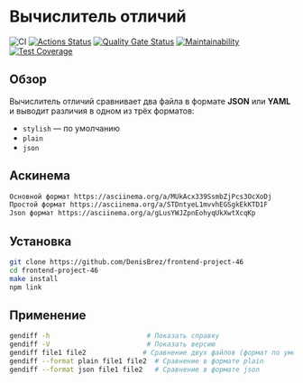 # Вычислитель отличий
![CI](https://github.com/DenisBrez/frontend-project-46/actions/workflows/main.yml/badge.svg)
[![Actions Status](https://github.com/DenisBrez/frontend-project-46/actions/workflows/hexlet-check.yml/badge.svg)](https://github.com/DenisBrez/frontend-project-46/actions)
[![Quality Gate Status](https://sonarcloud.io/api/project_badges/measure?project=DenisBrez_frontend-project-46&metric=alert_status)](https://sonarcloud.io/summary/new_code?id=DenisBrez_frontend-project-46)
[![Maintainability](https://api.codeclimate.com/v1/badges/5f3c29e33935600eb665/maintainability)](https://codeclimate.com/github/DenisBrez/frontend-project-46/maintainability)
[![Test Coverage](https://api.codeclimate.com/v1/badges/5f3c29e33935600eb665/test_coverage)](https://codeclimate.com/github/DenisBrez/frontend-project-46/test_coverage)

##  Обзор

Вычислитель отличий сравнивает два файла в формате **JSON** или **YAML** и выводит различия в одном из трёх форматов:  
- `stylish` — по умолчанию  
- `plain`  
- `json`

## Аскинема
```bash
Основной формат https://asciinema.org/a/MUkAcx339SsmbZjPcs3OcXoDj
Простой формат https://asciinema.org/a/STDntyeL1mvvhEGSgkEkKTD1F
Json формат https://asciinema.org/a/gLusYWJZpnEohyqUkXwtXcqKp
```

##  Установка

```bash
git clone https://github.com/DenisBrez/frontend-project-46
cd frontend-project-46
make install
npm link 
```

##  Применение
 ```bash
gendiff -h                        # Показать справку
gendiff -V                        # Показать версию
gendiff file1 file2              # Сравнение двух файлов (формат по умолчанию: stylish)
gendiff --format plain file1 file2  # Сравнение в формате plain
gendiff --format json file1 file2   # Сравнение в формате json
```

